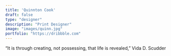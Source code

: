 ```yaml
---
title: 'Quinnton Cook'
draft: false
type: "designer"
description: "Print Designer"
image: "images/quinn.jpg"
portfolio: "https://dribbble.com"
---
```

“It is through creating, not possessing, that life is revealed,” Vida D. Scudder
